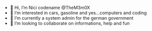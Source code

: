 - 👋 Hi, I’m Nici codename @TheM3m0X
- 👀 I’m interested in cars, gasoline and yes...computers and coding
- 🌱 I’m currently a system admin for the german government
- 💞️ I’m looking to collaborate on informations, help and fun
